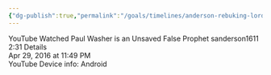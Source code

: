 ```yaml
---
{"dg-publish":true,"permalink":"/goals/timelines/anderson-rebuking-lordship-salvation/","tags":["timeline","salvation"],"created":"","updated":""}
---
```



YouTube
Watched Paul Washer is an Unsaved False Prophet
sanderson1611 2:31
Details  
Apr 29, 2016 at 11:49 PM  
YouTube
Device info: Android
